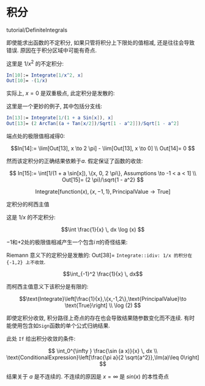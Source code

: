 # 积分

tutorial/DefiniteIntegrals

即使能求出函数的不定积分, 如果只管将积分上下限处的值相减, 还是往往会导致错误. 原因在于积分区域中可能有奇点.

这里是 $1/x^2$ 的不定积分:

```mathematica
In[10]:= Integrate[1/x^2, x]
Out[10]= -(1/x)
```

实际上, $x=0$ 是双重极点, 此定积分是发散的:

这里是一个更妙的例子, 其中包括分支线:

```mathematica
In[13]:= Integrate[1/(1 + a Sin[x]), x]
Out[13]= (2 ArcTan[(a + Tan[x/2])/Sqrt[1 - a^2]])/Sqrt[1 - a^2]
```

端点处的极限值相减得$0$:

$$In[14]:= \lim[Out[13], x \to 2 \pi] - \lim[Out[13], x \to 0] \\
Out[14]= 0 $$

然而该定积分的正确结果依赖于$a$. 假定保证了函数的收敛:

$$ In[15]:= \int[1/(1 + a \sin[x]), \{x, 0, 2 \pi\}, Assumptions \to -1 < a < 1] \\
Out[15]= (2 \pi)/\sqrt{1 - a^2} $$

$$ \text{Integrate}[\text{function}(x),\{x,-1,1\},\text{PrincipalValue}\to \text{True}]$$

定积分的柯西主值

这是 $1/x$ 的不定积分:

$$\int \frac{1}{x} \, dx
\log (x)  $$

$-1$和$+2$处的极限值相减产生一个包含$i\,\pi$的奇怪结果:

Riemann 意义下的定积分是发散的:
Out[38]= `Integrate::idiv: 1/x 的积分在 {-1,2} 上不收敛`.

$$\int_{-1}^2 \frac{1}{x} \, dx$$

而柯西主值意义下该积分是有限的:

$$\text{Integrate}\left[\frac{1}{x},\{x,-1,2\},\text{PrincipalValue}\to \text{True}\right] \\
\log (2) $$

即使定积分收敛, 积分路径上奇点的存在也会导致结果随参数变化而不连续.
有时能使用包含如`Sign`函数的单个公式归纳结果.

此处 `If` 给出积分收敛的条件:

$$ \int_0^{\infty } \frac{\sin (a x)}{x} \, dx \\
\text{ConditionalExpression}\left[\frac{\pi  a}{2 \sqrt{a^2}},\Im(a)\leq 0\right]  $$

结果关于 $a$ 是不连续的. 不连续的原因是 $x=\infty$ 是 $sin(x)$ 的本性奇点
